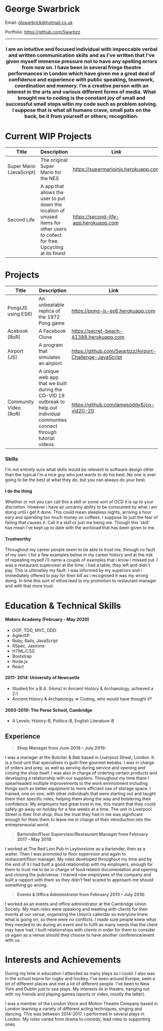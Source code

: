 # George Swarbrick

Email: glswarbrick@hotmail.co.uk

Portfolio: https://github.com/Swarbzz

---
<h3 align="center">


I am an intuitive and focused individual with impeccable verbal and written communication skills and as I've written that I've given myself immense pressure not to have any spelling errors from now on. I have been in several fringe theatre performances in London which have given me a great deal of confidence and experience with public speaking, teamwork, coordination and memory. I’m a creative person with an interest in the arts and various different forms of media. What brought me to coding is the constant joy of small and successful small steps witin my code such as problem solving. I suppose that is what all humans crave, small pats on the back, be it from yourself or others; recognition. 
</h3>

# Current WIP Projects

| Title | Description | Link|
| ----- | ------------ | ----|
| Super Mario (JavaScript) | The original Super Mario for the NES| https://supermarioinjs.herokuapp.com|
| Second Life | A app that allows the user to put down the location of unused items for other users to collect for free. Upcycling at its finest| https://second-life-app.herokuapp.com|

# Projects

| Title | Description| Link|
| ----- | ---------- |------|
| Pong(JS using ES6) | An unbeatable replica of the 1972 Pong game | https://pong-js-es6.herokuapp.com |
| Acebook (RoR) | A Facebook Clone | https://secret-beach-41388.herokuapp.com|
| Airport (JS) | A program that simulates an airpiort | https://github.com/Swarbzz/Airport-Challenge-JavaScript |
| Community Video (RoR) | A unique web app that we built during the CO-VID 19 outbreak to help out individual communties connect through tutorial videos | https://github.com/jamesoddy8/co-vid20-20|

### Skills
I'm not entirely sure what skills would be relevent to software design other than the typical i'm a nice guy who just wants to do his best. No one is ever going to be the best at what they do, but you can always do your best. 

#### I do the thing

Whether or not you can call this a skill or some sort of OCD it is up to your discretion. However i have an uncanny ability to be comsumed by what i am doing until i get it done. This could mean sleepless nights, arriving a hour eary and spending too much money on coffees. I suppose its just the fear of failing that causes it. Call it a skill or just me being me. Though this 'skill' has mean i've kept up to date with the workload that has been given to me. 

#### Trustworthy 

Throughout my career people seem to be able to trust me, through no fault of my own. I list a few examples below in my career history and at the risk of repeating myself i'll name a couple of examples that i know i missed out. I was a restaurant supervisor at the time; i had a table; they left and didn't pay. This is ultimatley my fault. I was informed by my superiors and i immediately offered to pay for their bill as i recognised it was my wrong doing. In time this sort of ethos lead to my promotion to restaurant manager and with that more trust. 

# Education & Technical Skills

#### Makers Academy (February - May 2020)

- OOP, TDD, MVC, DDD
- Agile/XP
- Ruby, Rails, JavaScript
- RSpec, Jasmine
- HTML/CSS
- Bootstrap
- Node.js 
- React

#### 2011- 2014: University of Newcastle 

- Studied for a B.A. (Hons) in Ancient History & Archaeology, achieved a 2:1
- Ancient History & Archaeology => Coding, who would have thought it? 

#### 2003-2010: The Perse School, Cambridge 

- A Levels: History-B, Politics-B, English Literature-B

## Experience
> **Shop Manager from June 2018 – July 2019:**

I was a manager at the Butcher & Bab based in Liverpool Street, London. It is a
food unit that specialises in guilt-free gourmet kebabs. I was in charge of orders and prep, as well as
serving during service and opening and closing the shop itself. I was also in charge of ordering certain
products and developing a relationship with our suppliers. Throughout my time there I spearheaded 
multiple improvements to the work environment including things such as better equipment to more
efficient use of storage space. I trained, one on one, with other individuals that were starting out and taught 
them their specific roles; helping them along the way and bolstering their confidence. My employers had
great trust in me, this meant that they could safely go away on holiday for a few weeks at a time. The unit
in Liverpool Street is their first shop, thus the trust they had in me was significant enough for them them to 
leave me in charge of their introduction into the entrepreneurial world.

> **Bartender/Floor Supervisor/Restaurant Manager from February 2017 – May 2018:**

I worked at The Red Lion Pub in Leytonstone as a bartender, then as a waiter. Then I was promoted to floor supervisor and again to restaurant/floor manager. My roles developed throughout my time and by the end of it I had built a good relationship with my employers, enough for them to trust me to be in charge of food related documentation and opening and closing the pub/venue. I trained new employees of the company and built a rapport with them so they didn’t feel scared to approach me should something go wrong. 

> **Events & Office Administrator from February 2015 – July 2016:**

I worked as an events and office administrator at the Cambridge Union Society. My main roles were speaking and meeting with clients for their events at our venue, organising the Union’s calendar so everyone knew what is going on, so there were no conflicts. I made sure people knew what they needed to do during an event and to fulfil as many needs that the client may have had. I built relationships with clients in order for them to consider us again as a venue should they choose to have another conference/event with us.

# Interests and Achievements

During my time in education I attended as many plays as I could. I also was in the school teams for rugby and hockey. I’ve been around Europe, seen a lot of different places and met a lot of different people. I’ve been to New York and Dublin just to see plays. My interests lie in theatre, hanging out with my friends and playing games (sports or video, mostly the latter). 

I was a member of the London Voice and Motion Theatre Company based in London learning a variety of different acting techniques, singing and dancing. This was between 2014-2017. I performed in several plays in London. My roles varied from drama to comedy, lead roles to supporting ones.
